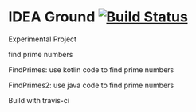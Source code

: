 # IDEA Ground [![Build Status](https://travis-ci.org/Luzzifa/ideaground.svg?branch=master)](https://travis-ci.org/Luzzifa/ideaground)

Experimental Project

find prime numbers

FindPrimes: use kotlin code to find prime numbers

FindPrimes2: use java code to find prime numbers

Build with travis-ci